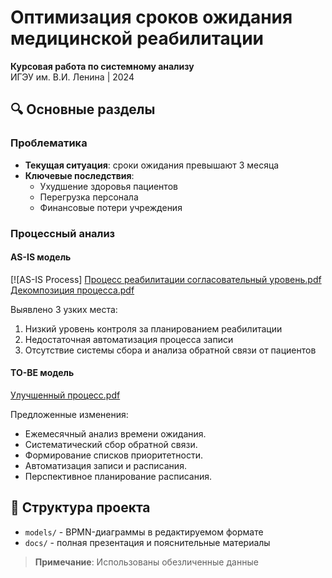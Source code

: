 # Оптимизация сроков ожидания медицинской реабилитации

**Курсовая работа по системному анализу**  
ИГЭУ им. В.И. Ленина | 2024

## 🔍 Основные разделы

### Проблематика
- **Текущая ситуация**: сроки ожидания превышают 3 месяца 
- **Ключевые последствия**:
  - Ухудшение здоровья пациентов
  - Перегрузка персонала
  - Финансовые потери учреждения

### Процессный анализ
#### AS-IS модель
[![AS-IS Process]
[Процесс реабилитации согласовательный уровень.pdf](https://github.com/user-attachments/files/20879581/default.pdf) <br>
[Декомпозиция процесса.pdf](https://github.com/user-attachments/files/20879586/default.pdf)

Выявлено 3 узких места:
  1. Низкий уровень контроля за планированием реабилитации
  2. Недостаточная автоматизация процесса записи
  3. Отсутствие системы сбора и анализа обратной связи от пациентов

#### TO-BE модель
[Улучшенный процесс.pdf](https://github.com/user-attachments/files/20879591/default.pdf)

Предложенные изменения:
- Ежемесячный анализ времени ожидания.
- Систематический сбор обратной связи.
- Формирование списков приоритетности.
- Автоматизация записи и расписания.
- Перспективное планирование расписания.

## 📁 Структура проекта
- `models/` - BPMN-диаграммы в редактируемом формате
- `docs/` - полная презентация и пояснительные материалы

> **Примечание**: Использованы обезличенные данные


